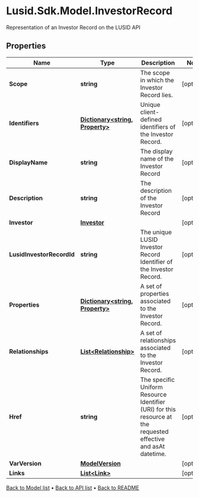 # Lusid.Sdk.Model.InvestorRecord
Representation of an Investor Record on the LUSID API

## Properties

Name | Type | Description | Notes
------------ | ------------- | ------------- | -------------
**Scope** | **string** | The scope in which the Investor Record lies. | [optional] 
**Identifiers** | [**Dictionary&lt;string, Property&gt;**](Property.md) | Unique client-defined identifiers of the Investor Record. | [optional] 
**DisplayName** | **string** | The display name of the Investor Record | [optional] 
**Description** | **string** | The description of the Investor Record | [optional] 
**Investor** | [**Investor**](Investor.md) |  | [optional] 
**LusidInvestorRecordId** | **string** | The unique LUSID Investor Record Identifier of the Investor Record. | [optional] 
**Properties** | [**Dictionary&lt;string, Property&gt;**](Property.md) | A set of properties associated to the Investor Record. | [optional] 
**Relationships** | [**List&lt;Relationship&gt;**](Relationship.md) | A set of relationships associated to the Investor Record. | [optional] 
**Href** | **string** | The specific Uniform Resource Identifier (URI) for this resource at the requested effective and asAt datetime. | [optional] 
**VarVersion** | [**ModelVersion**](ModelVersion.md) |  | [optional] 
**Links** | [**List&lt;Link&gt;**](Link.md) |  | [optional] 

[Back to Model list](../README.md#documentation-for-models) &#8226; [Back to API list](../README.md#documentation-for-api-endpoints) &#8226; [Back to README](../README.md)

